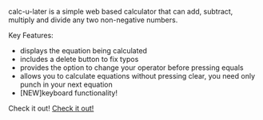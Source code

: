 calc-u-later is a simple web based calculator that can add, subtract, multiply and divide any two non-negative numbers.

Key Features:
- displays the equation being calculated
- includes a delete button to fix typos
- provides the option to change your operator before pressing equals
- allows you to calculate equations without pressing clear, you need only punch in your next equation
- [NEW]keyboard functionality!

Check it out!
[Check it out!]([https://pages.github.com/](https://accelangel.github.io/calc-u-later/))

